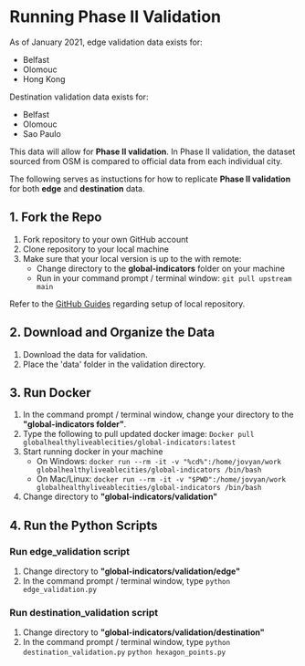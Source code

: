 # Running Phase II Validation

As of January 2021, edge validation data exists for:
- Belfast
- Olomouc
- Hong Kong

Destination validation data exists for:
- Belfast
- Olomouc
- Sao Paulo

This data will allow for **Phase II validation**. In Phase II validation, the dataset sourced from OSM is compared to official data from each individual city.

The following serves as instuctions for how to replicate **Phase II validation** for both **edge** and **destination** data.

## 1. Fork the Repo
1. Fork repository to your own GitHub account
1. Clone repository to your local machine
1. Make sure that your local version is up to the with remote:
    - Change directory to the **global-indicators** folder on your machine
    - Run in your command prompt / terminal window:
```git pull upstream main```

Refer to the [GitHub Guides](https://guides.github.com/) regarding setup of local repository.

## 2. Download and Organize the Data
1. Download the data for validation.
1. Place the 'data' folder in the validation directory.

## 3. Run Docker
1.  In the command prompt / terminal window, change your directory to the **"global-indicators folder"**.
1. Type the following to pull updated docker image:
```Docker pull globalhealthyliveablecities/global-indicators:latest```
1.  Start running docker in your machine
    - On Windows:
```docker run --rm -it -v "%cd%":/home/jovyan/work globalhealthyliveablecities/global-indicators /bin/bash```
    - On Mac/Linux:
```docker run --rm -it -v "$PWD":/home/jovyan/work globalhealthyliveablecities/global-indicators /bin/bash```
1. Change directory to **"global-indicators/validation"**

## 4. Run the Python Scripts

### Run edge_validation script
1. Change directory to **"global-indicators/validation/edge"**
1. In the command prompt / terminal window, type
```python edge_validation.py```

### Run destination_validation script
1. Change directory to **"global-indicators/validation/destination"**
1. In the command prompt / terminal window, type
```python destination_validation.py```
```python hexagon_points.py```
